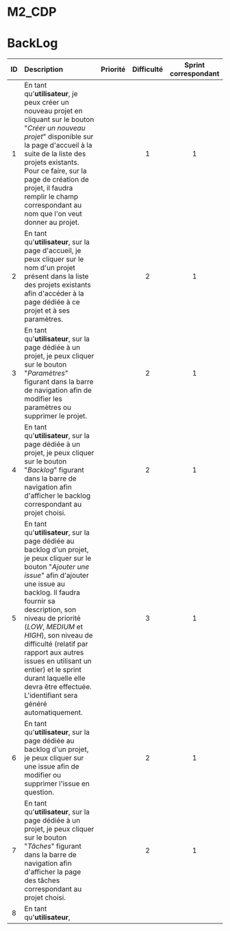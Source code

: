 # M2_CDP
# BackLog
|   ID  |   Description |   Priorité    |   Difficulté      | Sprint correspondant  |
|:-----:|:--------------|:-------------:|:-----------------:|:---------------------:|
|1|En tant qu'__utilisateur__, je peux créer un nouveau projet en cliquant sur le bouton "_Créer un nouveau projet_" disponible sur la page d'accueil à la suite de la liste des projets existants. Pour ce faire, sur la page de création de projet, il faudra remplir le champ correspondant au nom que l'on veut donner au projet.| | 1 | 1 |
|2|En tant qu'__utilisateur__, sur la page d'accueil, je peux cliquer sur le nom d'un projet présent dans la liste des projets existants afin d'accéder à la page dédiée à ce projet et à ses paramètres.  | | 2 | 1 |
|3|En tant qu'__utilisateur__, sur la page dédiée à un projet, je peux cliquer sur le bouton "_Paramètres_" figurant dans la barre de navigation afin de modifier les paramètres ou supprimer le projet. | | 2 | 1 |
|4|En tant qu'__utilisateur__, sur la page dédiée à un projet, je peux cliquer sur le bouton "_Backlog_"  figurant dans la barre de navigation afin d'afficher le backlog correspondant au projet choisi. | | 2 | 1 |
|5|En tant qu'__utilisateur__, sur la page dédiée au backlog d'un projet, je peux cliquer sur le bouton "_Ajouter une issue_" afin d'ajouter une issue au backlog. Il faudra fournir sa description, son niveau de priorité (_LOW_, _MEDIUM_ et _HIGH_), son niveau de difficulté (relatif par rapport aux autres issues en utilisant un entier) et le sprint durant laquelle elle devra être effectuée. L'identifiant sera généré automatiquement. | | 3 | 1 |
|6|En tant qu'__utilisateur__, sur la page dédiée au backlog d'un projet, je peux cliquer sur une issue afin de modifier ou supprimer l'issue en question.| |2|1|
|7|En tant qu'__utilisateur__, sur la page dédiée à un projet, je peux cliquer sur le bouton "_Tâches_"  figurant dans la barre de navigation afin d'afficher la page des tâches correspondant au projet choisi.| |2|1|
|8|En tant qu'__utilisateur__, | | | |
